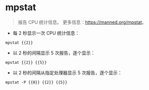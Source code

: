 # mpstat

> 报告 CPU 统计信息。
> 更多信息：<https://manned.org/mpstat>。

- 每 2 秒显示一次 CPU 统计信息：

`mpstat {{2}}`

- 以 2 秒的间隔显示 5 次报告，逐个显示：

`mpstat {{2}} {{5}}`

- 以 2 秒的间隔从指定处理器显示 5 次报告，逐个显示：

`mpstat -P {{0}} {{2}} {{5}}`